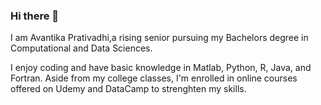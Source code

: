 ### Hi there 👋

I am Avantika Prativadhi,a rising senior pursuing my Bachelors degree in Computational and Data Sciences. 

I enjoy coding and have basic knowledge in Matlab, Python, R, Java, and Fortran. Aside from my college classes, I'm enrolled in online courses offered on Udemy and DataCamp to strenghten my  skills. 



<!--
**aprativ/aprativ** is a ✨ _special_ ✨ repository because its `README.md` (this file) appears on your GitHub profile.

Here are some ideas to get you started:

- 🔭 I’m currently working on ...
- 🌱 I’m currently learning ...
- 👯 I’m looking to collaborate on ...
- 🤔 I’m looking for help with ...
- 💬 Ask me about ...
- 📫 How to reach me: ...
- 😄 Pronouns: ...
- ⚡ Fun fact: ...
-->

